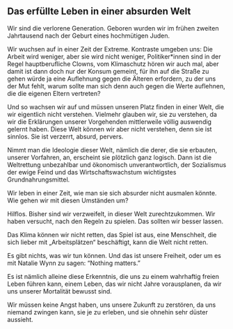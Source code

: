 ## Das erfüllte Leben in einer absurden Welt

Wir sind die verlorene Generation. Geboren wurden wir im frühen zweiten Jahrtausend nach der Geburt eines hochmütigen Juden.

Wir wuchsen auf in einer Zeit der Extreme. Kontraste umgeben uns: Die Arbeit wird weniger, aber sie wird nicht weniger, Politiker\*innen sind in der Regel hauptberufliche Clowns, vom Klimaschutz hören wir auch mal, aber damit ist dann doch nur der Konsum gemeint, für ihn auf die Straße zu gehen würde ja eine Auflehnung gegen die Älteren erfordern, zu der uns der Mut fehlt, warum sollte man sich denn auch gegen die Werte auflehnen, die die eigenen Eltern vertreten?

Und so wachsen wir auf und müssen unseren Platz finden in einer Welt, die wir eigentlich nicht verstehen. Vielmehr glauben wir, sie zu verstehen, da wir die Erklärungen unserer Vorgehenden mittlerweile völlig auswendig gelernt haben. Diese Welt können wir aber nicht verstehen, denn sie ist sinnlos. Sie ist verzerrt, absurd, pervers.

Nimmt man die Ideologie dieser Welt, nämlich die derer, die sie erbauten, unserer Vorfahren, an, erscheint sie plötzlich ganz logisch. Dann ist die Weltrettung unbezahlbar und ökonomisch unverantwortlich, der Sozialismus der ewige Feind und das Wirtschaftswachstum wichtigstes Grundnahrungsmittel.

Wir leben in einer Zeit, wie man sie sich absurder nicht ausmalen könnte. Wie gehen wir mit diesen Umständen um?

Hilflos. Bisher sind wir verzweifelt, in dieser Welt zurechtzukommen. Wir haben versucht, nach den Regeln zu spielen. Das sollten wir besser lassen.

Das Klima können wir nicht retten, das Spiel ist aus, eine Menschheit, die sich lieber mit „Arbeitsplätzen“ beschäftigt, kann die Welt nicht retten.

Es gibt nichts, was wir tun können. Und das ist unsere Freiheit, oder um es mit Natalie Wynn zu sagen: “Nothing matters.”

Es ist nämlich alleine diese Erkenntnis, die uns zu einem wahrhaftig freien Leben führen kann, einem Leben, das wir nicht Jahre vorausplanen, da wir uns unserer Mortalität bewusst sind.

Wir müssen keine Angst haben, uns unsere Zukunft zu zerstören, da uns niemand zwingen kann, sie je zu erleben, und sie ohnehin sehr düster aussieht.

<!--Vom Rock ’n’ Roll können wir Inspirationen für unseren Lebensstil ziehen, denn auch schon vor Jahrzehnten unter dem Motto “Live Fast, […] Die Young” geführt.-->

<!--TODO: alanoderso - uff einbauen-->
